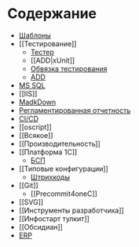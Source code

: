 # Содержание

*  [Шаблоны](Шаблоны.md)
*  [[Тестирование]]
	* [Тестер](tester.md)
	* [[ADD|xUnit]]
	* [Обвязка тестирования](ОбвязкаТестирования.md)
	* [ADD](ADD.md)
* [MS SQL](MS%20SQL.md)
* [[IIS]]
* [MadkDown](md.md)
* [Регламентированная отчетность](РеглОтчетность.md)
* [CI/CD](Автосборки.md)
* [[oscript]]
* [[Всякое]]
* [[Производительность]]
* [[Платформа 1С]]
	* [БСП](БСП.md)
* [[Типовые конфигурации]]
	* [Штрихкоды](Штрихкоды.md)
* [[Git]]
	* [[Precommit4oneC]]
* [[SVG]]
* [[Инструменты разработчика]]
* [[Инфостарт тулкит]]
* [[Обсидиан]]
* [ERP](ERP.md)
